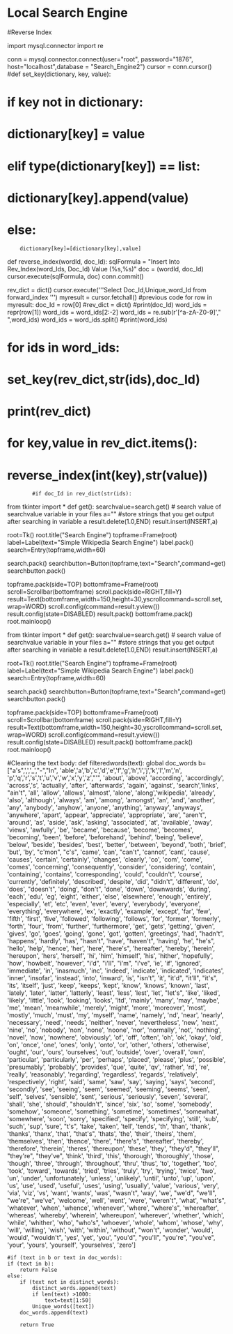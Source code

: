 # Local Search Engine

#Reverse Index

import mysql.connector
import re



conn = mysql.connector.connect(user="root",
		password="1876",
		host="localhost",database = "Search_Engine2")
cursor = conn.cursor()
#def set_key(dictionary, key, value):
#	if key not in dictionary:
#		dictionary[key] = value
#	elif type(dictionary[key]) == list:
#		dictionary[key].append(value)
#	else:
		dictionary[key]=[dictionary[key],value]

def reverse_index(wordId, doc_Id):
	sqlFormula = "Insert Into Rev_Index(word_Ids, Doc_Id) Value (%s,%s)"
	doc = (wordId, doc_Id)
	cursor.execute(sqlFormula, doc)
	conn.commit()

rev_dict = dict()
cursor.execute('''Select Doc_Id,Unique_word_Id
				from forward_index ''')
myresult = cursor.fetchall()
#previous code
for row in myresult:
	doc_Id = row[0]
	#rev_dict = dict()
	#print(doc_Id)
	word_ids = repr(row[1])
	word_ids = word_ids[2:-2]
	word_ids = re.sub(r'[^a-zA-Z0-9]'," ",word_ids)
	word_ids = word_ids.split()
	#print(word_ids)
#	for ids in word_ids:
#		set_key(rev_dict,str(ids),doc_Id)
#	print(rev_dict)
#	for key,value in rev_dict.items():
#		reverse_index(int(key),str(value))
			#if doc_Id in rev_dict(str(ids):


from tkinter import *
def get():
    searchvalue=search.get()
    # search value of searchvalue variable in your files
    a=""      #store strings that you get output after searching in variable a
    result.delete(1.0,END)
    result.insert(INSERT,a)

root=Tk()
root.title("Search Engine")
topframe=Frame(root)
label=Label(text="Simple Wikipedia Search Engine")
label.pack()
search=Entry(topframe,width=60)

search.pack()
searchbutton=Button(topframe,text="Search",command=get)
searchbutton.pack()




topframe.pack(side=TOP)
bottomframe=Frame(root)
scroll=Scrollbar(bottomframe)
scroll.pack(side=RIGHT,fill=Y)
result=Text(bottomframe,width=150,height=30,yscrollcommand=scroll.set,wrap=WORD)
scroll.config(command=result.yview())
result.config(state=DISABLED)
result.pack()
bottomframe.pack()
root.mainloop()



from tkinter import *
def get():
    searchvalue=search.get()
    # search value of searchvalue variable in your files
    a=""      #store strings that you get output after searching in variable a
    result.delete(1.0,END)
    result.insert(INSERT,a)

root=Tk()
root.title("Search Engine")
topframe=Frame(root)
label=Label(text="Simple Wikipedia Search Engine")
label.pack()
search=Entry(topframe,width=60)

search.pack()
searchbutton=Button(topframe,text="Search",command=get)
searchbutton.pack()




topframe.pack(side=TOP)
bottomframe=Frame(root)
scroll=Scrollbar(bottomframe)
scroll.pack(side=RIGHT,fill=Y)
result=Text(bottomframe,width=150,height=30,yscrollcommand=scroll.set,wrap=WORD)
scroll.config(command=result.yview())
result.config(state=DISABLED)
result.pack()
bottomframe.pack()
root.mainloop()


#Clearing the text body:
def	filteredwords(text): 
	global doc_words
	b=["a's",',','_',"-","In", 'able','a','b','c','d','e','f','g','h','i','j','k','l','m','n',
	'p','q','r','s','t','u','v','w','x','y','z',"'", 'about', 'above', 'according', 'accordingly', 
	'across','s', 'actually', 'after', 'afterwards', 'again', 'against', 'search','links',
	"ain't", 'all', 'allow', 'allows', 'almost', 'alone', 'along','wikipedia', 'already', 
	'also', 'although', 'always', 'am', 'among', 'amongst', 'an', 'and', 'another', 
	'any', 'anybody', 'anyhow', 'anyone', 'anything', 'anyway', 'anyways', 'anywhere', 
	'apart', 'appear', 'appreciate', 'appropriate', 'are', "aren't", 'around', 
	'as', 'aside', 'ask', 'asking', 'associated', 'at', 'available', 'away', 'views',
	'awfully', 'be', 'became', 'because', 'become', 'becomes', 'becoming', 'been', 
	'before', 'beforehand', 'behind', 'being', 'believe', 'below', 'beside', 
	'besides', 'best', 'better', 'between', 'beyond', 'both', 'brief', 'but', 'by', 
	"c'mon", "c's", 'came', 'can', "can't", 'cannot', 'cant', 'cause', 'causes', 
	'certain', 'certainly', 'changes', 'clearly', 'co', 'com', 'come', 'comes', 
	'concerning', 'consequently', 'consider', 'considering', 'contain', 
	'containing', 'contains', 'corresponding', 'could', "couldn't", 'course', 
	'currently', 'definitely', 'described', 'despite', 'did', "didn't", 'different', 
	'do', 'does', "doesn't", 'doing', "don't", 'done', 'down', 'downwards', 
	'during', 'each', 'edu', 'eg', 'eight', 'either', 'else', 'elsewhere', 'enough', 
	'entirely', 'especially', 'et', 'etc', 'even', 'ever', 'every', 'everybody', 'everyone', 
	'everything', 'everywhere', 'ex', 'exactly', 'example', 'except', 'far', 'few', 
	'fifth', 'first', 'five', 'followed', 'following', 'follows', 'for', 
	'former', 'formerly', 'forth', 'four', 'from', 'further', 'furthermore', 
	'get', 'gets', 'getting', 'given', 'gives', 'go', 'goes', 'going', 
	'gone', 'got', 'gotten', 'greetings', 'had', "hadn't", 'happens', 
	'hardly', 'has', "hasn't", 'have', "haven't", 'having', 'he', "he's", 
	'hello', 'help', 'hence', 'her', 'here', "here's", 'hereafter', 
	'hereby', 'herein', 'hereupon', 'hers', 'herself', 'hi', 'him', 
	'himself', 'his', 'hither', 'hopefully', 'how', 'howbeit', 'however', 
	"i'd", "i'll", "i'm", "i've", 'ie', 'if', 'ignored', 'immediate',
	'in', 'inasmuch', 'inc', 'indeed', 'indicate', 'indicated',
	'indicates', 'inner', 'insofar', 'instead', 'into', 'inward', 
	'is', "isn't", 'it', "it'd", "it'll", "it's", 'its', 'itself', 
	'just', 'keep', 'keeps', 'kept', 'know', 'knows', 'known', 'last', 
	'lately', 'later', 'latter', 'latterly', 'least', 'less', 'lest', 
	'let', "let's", 'like', 'liked', 'likely', 'little', 'look', 
	'looking', 'looks', 'ltd', 'mainly', 'many', 'may', 'maybe', 
	'me', 'mean', 'meanwhile', 'merely', 'might', 'more', 'moreover', 
	'most', 'mostly', 'much', 'must', 'my', 'myself', 'name', 'namely', 
	'nd', 'near', 'nearly', 'necessary', 'need', 'needs', 'neither', 
	'never', 'nevertheless', 'new', 'next', 'nine', 'no', 'nobody', 'non', 'none', 
	'noone', 'nor', 'normally', 'not', 'nothing', 'novel', 'now', 
	'nowhere', 'obviously', 'of', 'off', 'often', 'oh', 'ok', 'okay', 'old', 
	'on', 'once', 'one', 'ones', 'only', 'onto', 'or', 'other', 'others', 
	'otherwise', 'ought', 'our', 'ours', 'ourselves', 'out', 'outside', 
	'over', 'overall', 'own', 'particular', 'particularly', 'per', 
	'perhaps', 'placed', 'please', 'plus', 'possible', 'presumably', 
	'probably', 'provides', 'que', 'quite', 'qv', 'rather', 'rd', 're', 'really', 
	'reasonably', 'regarding', 'regardless', 'regards', 'relatively', 'respectively', 
	'right', 'said', 'same', 'saw', 'say', 'saying', 'says', 'second', 
	'secondly', 'see', 'seeing', 'seem', 'seemed', 'seeming', 'seems', 
	'seen', 'self', 'selves', 'sensible', 'sent', 'serious', 'seriously', 
	'seven', 'several', 'shall', 'she', 'should', "shouldn't", 'since', 'six', 'so', 
	'some', 'somebody', 'somehow', 'someone', 'something', 'sometime', 'sometimes', 
	'somewhat', 'somewhere', 'soon', 'sorry', 'specified', 'specify', 'specifying', 
	'still', 'sub', 'such', 'sup', 'sure', "t's", 'take', 'taken', 'tell', 'tends', 
	'th', 'than', 'thank', 'thanks', 'thanx', 'that', "that's", 'thats', 
	'the', 'their', 'theirs', 'them', 'themselves', 'then', 'thence', 'there', 
	"there's", 'thereafter', 'thereby', 'therefore', 'therein', 'theres', 
	'thereupon', 'these', 'they', "they'd", "they'll", "they're", 
	"they've", 'think', 'third', 'this', 'thorough', 'thoroughly', 'those', 
	'though', 'three', 'through', 'throughout', 'thru', 'thus', 'to', 
	'together', 'too', 'took', 'toward', 'towards', 'tried', 
	'tries', 'truly', 'try', 'trying', 'twice', 'two', 'un',
	'under', 'unfortunately', 'unless', 'unlikely', 'until', 'unto', 'up', 'upon', 
	'us', 'use', 'used', 'useful', 'uses', 'using', 'usually', 'value', 'various', 
	'very', 'via', 'viz', 'vs', 'want', 'wants', 'was', "wasn't", 'way', 'we', "we'd", "we'll", 
	"we're", "we've", 'welcome', 'well', 'went', 'were', "weren't", 'what', 
	"what's", 'whatever', 'when', 'whence', 'whenever', 'where', "where's", 'whereafter', 
	'whereas', 'whereby', 'wherein', 'whereupon', 'wherever', 'whether', 
	'which', 'while', 'whither', 'who', "who's", 'whoever', 
	'whole', 'whom', 'whose', 'why', 'will', 'willing', 'wish', 
	'with', 'within', 'without', "won't", 'wonder', 'would', 'would', 
	"wouldn't", 'yes', 'yet', 'you', "you'd", "you'll", 
	"you're", "you've", 'your', 'yours', 'yourself', 'yourselves', 'zero']


	#if (text in b or text in doc_words):
	if (text in b):
		return False
	else:
		if (text not in distinct_words):
			distinct_words.append(text)
			if len(text) >1000:
				text=text[1:50]
			Unique_words([text])	
		doc_words.append(text)

		return True

